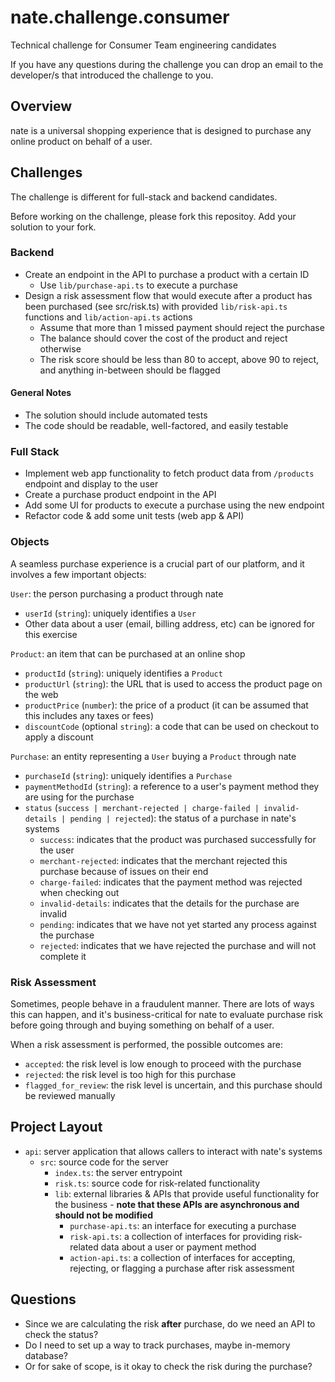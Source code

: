# nate.challenge.consumer

Technical challenge for Consumer Team engineering candidates

If you have any questions during the challenge you can drop an email to the developer/s that introduced the challenge to you.

## Overview

nate is a universal shopping experience that is designed to purchase any online product on behalf of a user.

## Challenges

The challenge is different for full-stack and backend candidates.

Before working on the challenge, please fork this repositoy. Add your solution to your fork.

### Backend

- Create an endpoint in the API to purchase a product with a certain ID
  - Use `lib/purchase-api.ts` to execute a purchase
- Design a risk assessment flow that would execute after a product has been purchased (see src/risk.ts) with provided `lib/risk-api.ts` functions and `lib/action-api.ts` actions
  - Assume that more than 1 missed payment should reject the purchase
  - The balance should cover the cost of the product and reject otherwise
  - The risk score should be less than 80 to accept, above 90 to reject, and anything in-between should be flagged

#### General Notes

- The solution should include automated tests
- The code should be readable, well-factored, and easily testable

### Full Stack

- Implement web app functionality to fetch product data from `/products` endpoint and display to the user
- Create a purchase product endpoint in the API
- Add some UI for products to execute a purchase using the new endpoint
- Refactor code & add some unit tests (web app & API)

### Objects

A seamless purchase experience is a crucial part of our platform, and it involves a few important objects:

`User`: the person purchasing a product through nate

- `userId` (`string`): uniquely identifies a `User`
- Other data about a user (email, billing address, etc) can be ignored for this exercise

`Product`: an item that can be purchased at an online shop

- `productId` (`string`): uniquely identifies a `Product`
- `productUrl` (`string`): the URL that is used to access the product page on the web
- `productPrice` (`number`): the price of a product (it can be assumed that this includes any taxes or fees)
- `discountCode` (optional `string`): a code that can be used on checkout to apply a discount

`Purchase`: an entity representing a `User` buying a `Product` through nate

- `purchaseId` (`string`): uniquely identifies a `Purchase`
- `paymentMethodId` (`string`): a reference to a user's payment method they are using for the purchase
- `status` (`success | merchant-rejected | charge-failed | invalid-details | pending | rejected`): the status of a purchase in nate's systems
  - `success`: indicates that the product was purchased successfully for the user
  - `merchant-rejected`: indicates that the merchant rejected this purchase because of issues on their end
  - `charge-failed`: indicates that the payment method was rejected when checking out
  - `invalid-details`: indicates that the details for the purchase are invalid
  - `pending`: indicates that we have not yet started any process against the purchase
  - `rejected`: indicates that we have rejected the purchase and will not complete it

### Risk Assessment

Sometimes, people behave in a fraudulent manner. There are lots of ways this can happen, and it's business-critical for nate to evaluate purchase risk before going through and buying something on behalf of a user.

When a risk assessment is performed, the possible outcomes are:

- `accepted`: the risk level is low enough to proceed with the purchase
- `rejected`: the risk level is too high for this purchase
- `flagged_for_review`: the risk level is uncertain, and this purchase should be reviewed manually

## Project Layout

- `api`: server application that allows callers to interact with nate's systems
  - `src`: source code for the server
    - `index.ts`: the server entrypoint
    - `risk.ts`: source code for risk-related functionality
    - `lib`: external libraries & APIs that provide useful functionality for the business - **note that these APIs are asynchronous and should not be modified**
      - `purchase-api.ts`: an interface for executing a purchase
      - `risk-api.ts`: a collection of interfaces for providing risk-related data about a user or payment method
      - `action-api.ts`: a collection of interfaces for accepting, rejecting, or flagging a purchase after risk assessment



## Questions
- Since we are calculating the risk **after** purchase, do we need an API to check the status?
 - Do I need to set up a way to track purchases, maybe in-memory database?
 - Or for sake of scope, is it okay to check the risk during the purchase?
